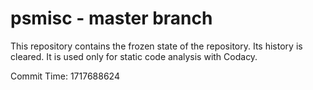 # psmisc - master branch

This repository contains the frozen state of the repository.
Its history is cleared. It is used only for static code
analysis with Codacy.

Commit Time: 1717688624